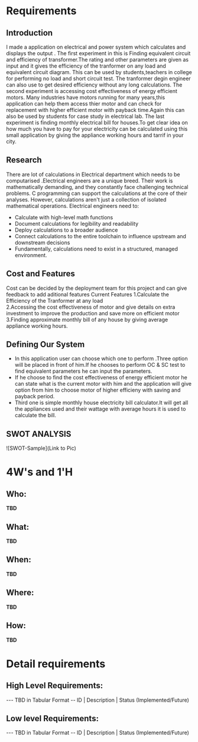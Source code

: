 # Requirements
## Introduction
 I made a application on electrical and power system which  calculates and displays the output .
 The first experiment in this is Finding equivalent circuit and efficiency of transformer.The rating and other parameters are given as input and it gives the efficiency of the tranformer on any load and equivalent circuit diagram. This can be used by students,teachers in college for performing no load and short circuit test. The tranformer degin engineer can also use to get desired efficiency without any long calculations.
 The second experiment is accessing cost effectiveness of energy efficient motors.
 Many industries have motors running for many years,this application can help them access thier motor and can check for replacement with higher efficient motor with payback time.Again this can also be used by students for case study in electrical lab.
 The last experiment is finding monthly electrical bill for houses.To get clear idea on how much you have to pay for your electricity can be calculated using this small application by giving the appliance working hours and tarrif in your city. 

## Research
There are lot of calculations in Electrical department which needs to be computarised .Electrical engineers are a unique breed. Their work is mathematically demanding, and they constantly face challenging technical problems.
C programming can support the calculations at the core of their analyses. However, calculations aren't just a collection of isolated mathematical operations. Electrical engineers need to:

* Calculate with high-level math functions
* Document calculations for legibility and readability
* Deploy calculations to a broader audience
* Connect calculations to the entire toolchain to influence upstream and downstream decisions
* Fundamentally, calculations need to exist in a structured, managed environment.


## Cost and Features

Cost can be decided by the deployment team for this project and can give feedback to add aditional features
Current Features
1.Calculate the Efficiency of the Tranformer at any load \
2.Accessing the cost effectiveness of motor and give details on extra investment to improve the production and save more on efficient motor\
3.Finding approximate monthly bill of any house by giving average appliance working hours.
## Defining Our System
* In this application user can choose which one to perform .Three option will be placed in front of him.If he chooses to perform OC & SC test to find equivalent parameters he can input the parameters.
* If he choose to find the cost effectiveness of energy efficient motor he can state what is the current motor with him and the application will give option from him to choose motor of higher efficieny with saving and payback period.
* Third one is simple monthly house electricity bill calculator.It will get all the appliances used and their  wattage with average hours it is used to calculate the bill.
## SWOT ANALYSIS
![SWOT-Sample](Link to Pic)

# 4W&#39;s and 1&#39;H

## Who:

**TBD**

## What:

**TBD**

## When:

**TBD**

## Where:

**TBD**

## How:

**TBD**

# Detail requirements
## High Level Requirements:
--- TBD in Tabular Format 
-- ID | Description | Status (Implemented/Future)


##  Low level Requirements:
--- TBD in Tabular Format 
-- ID | Description | Status (Implemented/Future)
